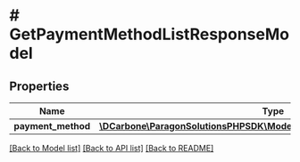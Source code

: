 # # GetPaymentMethodListResponseModel

## Properties

Name | Type | Description | Notes
------------ | ------------- | ------------- | -------------
**payment_method** | [**\DCarbone\ParagonSolutionsPHPSDK\Model\PaymentMethodResponseModel[]**](PaymentMethodResponseModel.md) |  | [optional]

[[Back to Model list]](../../README.md#models) [[Back to API list]](../../README.md#endpoints) [[Back to README]](../../README.md)
